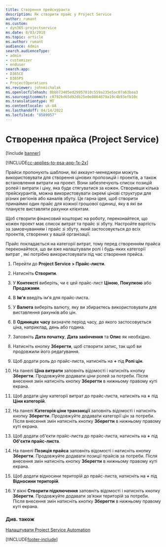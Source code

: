 ```yaml
---
title: Створення прейскуранта
description: Як створити прайс у Project Service
author: rumant
ms.custom:
- dyn365-projectservice
ms.date: 8/03/2018
ms.topic: article
ms.author: rumant
audience: Admin
search.audienceType:
- admin
- customizer
- enduser
search.app:
- D365CE
- D365PS
- ProjectOperations
ms.reviewer: johnmichalak
ms.openlocfilehash: 8bbb73405ed29957810c559a235e5ac07a63baa3
ms.sourcegitcommit: c0792bd65d92db25e0e8864879a19c4b93efb10c
ms.translationtype: MT
ms.contentlocale: uk-UA
ms.lasthandoff: 04/14/2022
ms.locfileid: "8589957"
---
```

# <a name="create-a-price-list-project-service"></a>Створення прайса (Project Service)

[!include [banner](../includes/psa-now-project-operations.md)]

[!INCLUDE[cc-applies-to-psa-app-1x-2x](../includes/cc-applies-to-psa-app-1x-2x.md)]

Прайси пропонують шаблони, які аккаунт-менеджери можуть використовувати для створення цінових пропозицій і проектів, а також встановлення витрати на проект. Вони забезпечують список позицій ролей і витрати і ціну, яка буде стягуватися за кожен. Створивши кілька прейскурантів, можна використовувати окремі цінові структури для різних регіонів або каналів збуту. Це гарна ідея, щоб створити принаймні один прайс для кожної грошової одиниці, яку в які ви плануєте виставляти рахунки клієнтам.  
  
Щоб створити фінансовий кошторис на роботу, переконайтеся, що кожен проект має список витрат та прайс зі збуту. Настройте вартість за замовчуванням і прайс зі збуту, який застосовується до всіх проектів, створених у вашій організації.  
  
Прайс покладається на категорії витрат, тому перед створенням прайса переконайтеся, що ви вже налаштували ролі і будь-яких категорії витрат , які потрібно використовувати під час створення прейса.  
  
1.  Перейти до **Project Service > Прайс-листи**.  
  
2.  Натисніть **Створити**.  
  
3.  У **Контексті** виберіть, чи є цей прайс-лист **Ціною**, **Покупкою** або **Продажами**.  
  
4.  В **Ім'я** введіть ім'я для прайс-листа.  
  
5.  У **Валюта** виберіть валюту, яку ви збираєтесь використовувати для виставлення рахунків або цін.  
  
6.  В **Одиницях часу** визначте період часу, до якого застосовується ціна, наприклад, день або година.  
  
7.  Заповніть **Дата початку**, **Дата закінчення** та **Опис** як необхідно.   
  
8.  Натисніть кнопку **Зберегти**, щоб створити запис, так щоб ви продовжили його редагування.  
  
9. Щоб додати роль до прайс-листа, натисніть на **+** під **Ролі цін**.  
  
10. На панелі **Ціна витрати** заповніть відомості і натисніть кнопку **Зберегти**. Продовжуйте додавати ціни ролей за потреби. Після внесення змін натисніть кнопку **Зберегти** в нижньому правому куті екрана.  
  
11. Щоб додати ціну категорії витрат до прайс-листа, натисніть на **+** під **Ціни категорій**.  
  
12. На панелі **Категорія ціни транзакції** заповніть відомості і натисніть кнопку **Зберегти**. Продовжуйте додавати категорії цін за потреби. Після внесення змін натисніть кнопку **Зберегти** в нижньому правому куті екрана.  
  
13. Щоб додати об'єкти прайс-листа до прайс-листа, натисніть на **+** під **Об'єкти прайс-листа**.  
  
14. На панелі **Позиція прайса** заповніть відомості і натисніть кнопку **Зберегти**. Продовжуйте додавати позиції прайсів за потреби. Після внесення змін натисніть кнопку **Зберегти** в нижньому правому куті екрана.  
  
15. Щоб додати відносини територій до прайс-листа, натисніть на **+** під **Відносини територій**.  
  
16. У вікні **Створити підключення** заповніть відомості і натисніть кнопку **Зберегти**. Продовжуйте додавати зв’язки територій за потреби. Після внесення змін натисніть кнопку **Зберегти** в нижньому правому куті екрана.  
  
### <a name="see-also"></a>Див. також  
 [Налаштувати Project Service Automation](../psa/configure.md)


[!INCLUDE[footer-include](../includes/footer-banner.md)]
